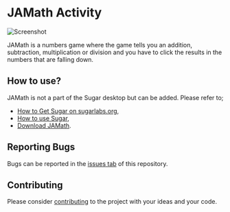 # JAMath Activity #

![Screenshot](screenshots/en/2.jpg)

JAMath is a numbers game where the game tells you an addition, subtraction, multiplication or division and you have to click the results in the numbers that are falling down.

How to use?
-----------

JAMath is not a part of the Sugar desktop but can be added.  Please refer to;

* [How to Get Sugar on sugarlabs.org](https://sugarlabs.org/),
* [How to use Sugar](https://help.sugarlabs.org/),
* [Download JAMath](https://v4.activities.sugarlabs.org/app/org.ceibaljam.JAMath.html).

Reporting Bugs
--------------

Bugs can be reported in the
[issues tab](https://github.com/sugarlabs/jamath-activity/issues)
of this repository.

Contributing
------------

Please consider [contributing](https://github.com/sugarlabs/sugar-docs/blob/master/src/contributing.md) to the project with your ideas and your code.
